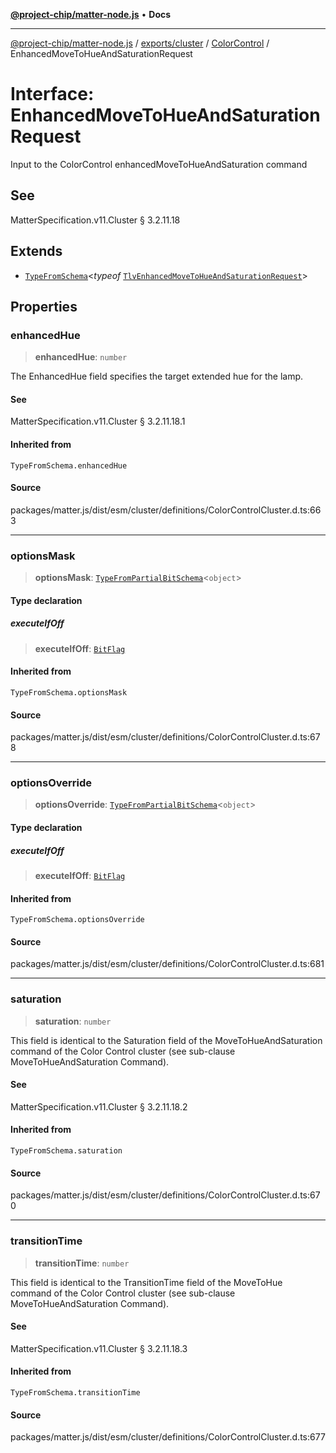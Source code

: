 [**@project-chip/matter-node.js**](../../../../../README.md) • **Docs**

***

[@project-chip/matter-node.js](../../../../../modules.md) / [exports/cluster](../../../README.md) / [ColorControl](../README.md) / EnhancedMoveToHueAndSaturationRequest

# Interface: EnhancedMoveToHueAndSaturationRequest

Input to the ColorControl enhancedMoveToHueAndSaturation command

## See

MatterSpecification.v11.Cluster § 3.2.11.18

## Extends

- [`TypeFromSchema`](../../../../tlv/README.md#typefromschemas)\<*typeof* [`TlvEnhancedMoveToHueAndSaturationRequest`](../README.md#tlvenhancedmovetohueandsaturationrequest)\>

## Properties

### enhancedHue

> **enhancedHue**: `number`

The EnhancedHue field specifies the target extended hue for the lamp.

#### See

MatterSpecification.v11.Cluster § 3.2.11.18.1

#### Inherited from

`TypeFromSchema.enhancedHue`

#### Source

packages/matter.js/dist/esm/cluster/definitions/ColorControlCluster.d.ts:663

***

### optionsMask

> **optionsMask**: [`TypeFromPartialBitSchema`](../../../../schema/README.md#typefrompartialbitschemat)\<`object`\>

#### Type declaration

##### executeIfOff

> **executeIfOff**: [`BitFlag`](../../../../schema/README.md#bitflag)

#### Inherited from

`TypeFromSchema.optionsMask`

#### Source

packages/matter.js/dist/esm/cluster/definitions/ColorControlCluster.d.ts:678

***

### optionsOverride

> **optionsOverride**: [`TypeFromPartialBitSchema`](../../../../schema/README.md#typefrompartialbitschemat)\<`object`\>

#### Type declaration

##### executeIfOff

> **executeIfOff**: [`BitFlag`](../../../../schema/README.md#bitflag)

#### Inherited from

`TypeFromSchema.optionsOverride`

#### Source

packages/matter.js/dist/esm/cluster/definitions/ColorControlCluster.d.ts:681

***

### saturation

> **saturation**: `number`

This field is identical to the Saturation field of the MoveToHueAndSaturation command of the Color Control
cluster (see sub-clause MoveToHueAndSaturation Command).

#### See

MatterSpecification.v11.Cluster § 3.2.11.18.2

#### Inherited from

`TypeFromSchema.saturation`

#### Source

packages/matter.js/dist/esm/cluster/definitions/ColorControlCluster.d.ts:670

***

### transitionTime

> **transitionTime**: `number`

This field is identical to the TransitionTime field of the MoveToHue command of the Color Control cluster
(see sub-clause MoveToHueAndSaturation Command).

#### See

MatterSpecification.v11.Cluster § 3.2.11.18.3

#### Inherited from

`TypeFromSchema.transitionTime`

#### Source

packages/matter.js/dist/esm/cluster/definitions/ColorControlCluster.d.ts:677

